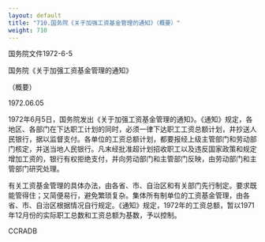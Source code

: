 ```yaml
---
layout: default
title: "710.国务院《关于加强工资基金管理的通知》（概要）"
weight: 710
---
```


国务院文件1972-6-5

国务院《关于加强工资基金管理的通知》

（概要）

1972.06.05

1972年6月5日，国务院发出《关于加强工资基金管理的通知》。《通知》规定，各地区、各部门在下达职工计划的同时，必须一律下达职工工资总额计划，井抄送人民银行，据以监督支付。各单位的工资总额计划，都要报经上级主管部门和劳动部门核定，并送当地人民银行。凡末经批准超计划招收职工以及违反国家政策和规定增加工资的，银行有权拒绝支付，并向劳动部门和主管部门反映，由劳动部门和主管部门研究处理。

有关工资基金管理的具体办法，由各省、市、自治区和有关部门先行制定。要求既能管得住；又简便易行，避免繁琐复杂。集体所有制单位的工资基金管理，由各省、市、自治区根据情况自行规定。《通知》规定，1972年的工资总额，暂以1971年12月份的实际职工总数和工资总额为基数，予以控制。

CCRADB


